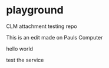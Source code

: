 # playground
CLM attachment testing repo

This is an edit made on Pauls Computer 

hello world

test the service